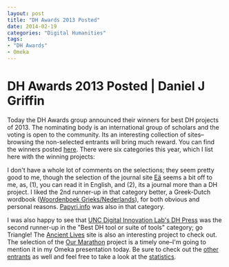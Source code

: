 ```yaml
---
layout: post
title: "DH Awards 2013 Posted"
date: 2014-02-19
categories: "Digital Humanities"
tags:
- "DH Awards"
- Omeka
---
```


# DH Awards 2013 Posted | Daniel J Griffin

Today the DH Awards group announced their winners for best DH projects of 2013. The nominating body is an international group of scholars and the voting is open to the community. Its an interesting collection of sites–browsing the non-selected entrants will bring much reward. You can find the winners posted [here][1]. There were six categories this year, which I list here with the winning projects:

I don't have a whole lot of comments on the selections; they seem pretty good to me, though the selection of the journal site [Eä][2] seems a bit off to me, as, (1), you can read it in English, and (2), its a journal more than a DH project. I liked the 2nd runner-up in that category better, a Greek-Dutch wordbook ([Woordenboek Grieks/Nederlands][3]), for both obvious and personal reasons. [Papyri.info][4] was also in that category.

I was also happy to see that [UNC Digital Innovation Lab's DH Press][5] was the second runner-up in the "Best DH tool or suite of tools" category; go Triangle! The [Ancient Lives][6] site is also an interesting project to check out. The selection of the [Our Marathon][7] project is a timely one–I'm going to mention it in my Omeka presentation today. Be sure to check out the [other entrants][1] as well and feel free to take a look at the [statistics][8].

[1]: http://dhawards.org/dhawards2013/results/ "DH Awards 2013 Results"
[2]: http://www.ea-journal.com/
[3]: http://www.woordenboekgrieks.nl/
[4]: http://papyri.info "papyri.info"
[5]: http://dhpress.org/
[6]: http://ancientlives.org/
[7]: http://www.northeastern.edu/marathon
[8]: http://dhawards.org/dhawards2013/statistics/ "DH Awards 2013 Statistics"
